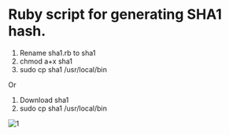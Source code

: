 Ruby script for generating SHA1 hash.
=============

1. Rename sha1.rb to sha1
2. chmod a+x sha1
3. sudo cp sha1 /usr/local/bin

Or

1. Download sha1
2. sudo cp sha1 /usr/local/bin

![1](http://dl.dropboxusercontent.com/u/25925697/Screenshots/SHA1.png)